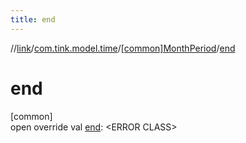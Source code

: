 ```yaml
---
title: end
---
```

//[link](../../../index.html)/[com.tink.model.time](../index.html)/[[common]MonthPeriod](index.html)/[end](end.html)



# end



[common]\
open override val [end](end.html): &lt;ERROR CLASS&gt;




